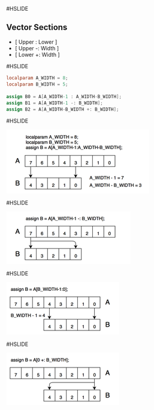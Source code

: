 #HSLIDE

## Vector Sections

* [ Upper : Lower ]
* [ Upper -: Width ]
* [ Lower +: Width ]

#HSLIDE

```Verilog
localparam A_WIDTH = 8;
localparam B_WIDTH = 5;

assign B0 = A[A_WIDTH-1 : A_WIDTH-B_WIDTH];
assign B1 = A[A_WIDTH-1 -: B_WIDTH];
assign B2 = A[A_WIDTH-B_WIDTH +: B_WIDTH];
```

#HSLIDE

![Vector Section](vector_sections_01.png)

#HSLIDE

![Vector Section](vector_sections_02.png)

#HSLIDE

![Vector Section](vector_sections_03.png)

#HSLIDE

![Vector Section](vector_sections_04.png)
